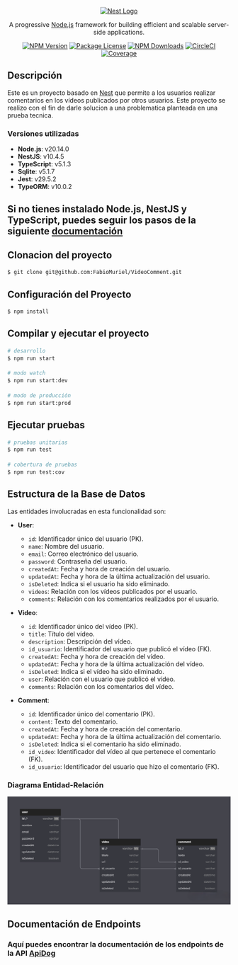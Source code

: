 <p align="center">
  <a href="http://nestjs.com/" target="blank"><img src="https://nestjs.com/img/logo-small.svg" width="120" alt="Nest Logo" /></a>
</p>

[circleci-image]: https://img.shields.io/circleci/build/github/nestjs/nest/master?token=abc123def456
[circleci-url]: https://circleci.com/gh/nestjs/nest

<p align="center">A progressive <a href="http://nodejs.org" target="_blank">Node.js</a> framework for building efficient and scalable server-side applications.</p>
<p align="center">
<a href="https://www.npmjs.com/~nestjscore" target="_blank"><img src="https://img.shields.io/npm/v/@nestjs/core.svg" alt="NPM Version" /></a>
<a href="https://www.npmjs.com/~nestjscore" target="_blank"><img src="https://img.shields.io/npm/l/@nestjs/core.svg" alt="Package License" /></a>
<a href="https://www.npmjs.com/~nestjscore" target="_blank"><img src="https://img.shields.io/npm/dm/@nestjs/common.svg" alt="NPM Downloads" /></a>
<a href="https://circleci.com/gh/nestjs/nest" target="_blank"><img src="https://img.shields.io/circleci/build/github/nestjs/nest/master" alt="CircleCI" /></a>
<a href="https://coveralls.io/github/nestjs/nest?branch=master" target="_blank"><img src="https://coveralls.io/repos/github/nestjs/nest/badge.svg?branch=master#9" alt="Coverage" /></a>


## Descripción

Este es un proyecto basado en [Nest](https://github.com/nestjs/nest) que permite a los usuarios realizar comentarios en los vídeos publicados por otros usuarios. Este proyecto se realizo con el fin de darle solucion a una problematica planteada en una prueba tecnica.

### Versiones utilizadas

-   **Node.js**: v20.14.0
-   **NestJS**: v10.4.5
-   **TypeScript**: v5.1.3
-   **Sqlite**: v5.1.7
-   **Jest**: v29.5.2
-   **TypeORM**: v10.0.2

## Si no tienes instalado Node.js, NestJS y TypeScript, puedes seguir los pasos de la siguiente [documentación](Environment-Settings.MD)

## Clonacion del proyecto

```bash
$ git clone git@github.com:FabioMuriel/VideoComment.git
```

## Configuración del Proyecto

```bash
$ npm install
```

## Compilar y ejecutar el proyecto

```bash
# desarrollo
$ npm run start

# modo watch
$ npm run start:dev

# modo de producción
$ npm run start:prod
```

## Ejecutar pruebas

```bash
# pruebas unitarias
$ npm run test

# cobertura de pruebas
$ npm run test:cov
```

## Estructura de la Base de Datos

Las entidades involucradas en esta funcionalidad son:

-   **User**:

    -   `id`: Identificador único del usuario (PK).
    -   `name`: Nombre del usuario.
    -   `email`: Correo electrónico del usuario.
    -   `password`: Contraseña del usuario.
    -   `createdAt`: Fecha y hora de creación del usuario.
    -   `updatedAt`: Fecha y hora de la última actualización del usuario.
    -   `isDeleted`: Indica si el usuario ha sido eliminado.
    -   `videos`: Relación con los vídeos publicados por el usuario.
    -   `comments`: Relación con los comentarios realizados por el usuario.

-   **Video**:

    -   `id`: Identificador único del vídeo (PK).
    -   `title`: Título del vídeo.
    -   `description`: Descripción del vídeo.
    -   `id_usuario`: Identificador del usuario que publicó el vídeo (FK).
    -   `createdAt`: Fecha y hora de creación del vídeo.
    -   `updatedAt`: Fecha y hora de la última actualización del vídeo.
    -   `isDeleted`: Indica si el vídeo ha sido eliminado.
    -   `user`: Relación con el usuario que publicó el vídeo.
    -   `comments`: Relación con los comentarios del vídeo.

-   **Comment**:
    -   `id`: Identificador único del comentario (PK).
    -   `content`: Texto del comentario.
    -   `createdAt`: Fecha y hora de creación del comentario.
    -   `updatedAt`: Fecha y hora de la última actualización del comentario.
    -   `isDeleted`: Indica si el comentario ha sido eliminado.
    -   `id_video`: Identificador del vídeo al que pertenece el comentario (FK).
    -   `id_usuario`: Identificador del usuario que hizo el comentario (FK).

### **Diagrama Entidad-Relación**

![alt text](image.png)

 

<h2>Documentación de Endpoints</h2> 
<h3>Aquí puedes encontrar la documentación de los endpoints de la API <a href="https://app.apidog.com/invite/project?token=BAOxmzvCO6Ht-0-RyjQGB" target="_blank">ApiDog</a></h3>
